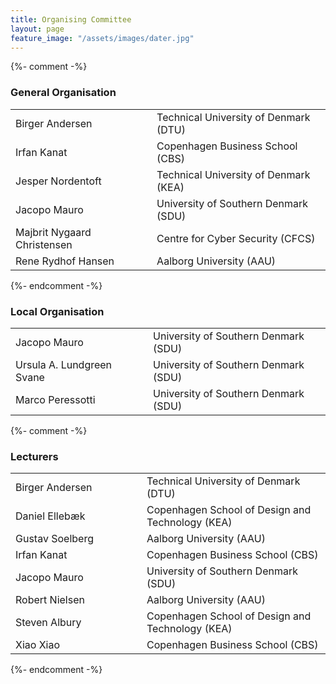 ```yaml
---
title: Organising Committee
layout: page
feature_image: "/assets/images/dater.jpg"
---
```


<div class="container"></div>

<!-- Order names alphabetically by surname -->

<style> td{min-width:12em} td+td{padding-left:10px;}</style>

{%- comment -%}
### General Organisation
<table>
  <tbody>
    <tr><td>Birger Andersen</td><td>Technical University of Denmark (DTU)</td></tr>
    <tr><td>Irfan Kanat</td><td>Copenhagen Business School (CBS)</td></tr>
    <tr><td>Jesper Nordentoft</td><td>Technical University of Denmark (KEA)</td></tr>
    <tr><td>Jacopo Mauro</td><td>University of Southern Denmark (SDU)</td></tr>
    <tr><td>Majbrit Nygaard Christensen</td><td>Centre for Cyber ​​Security (CFCS)</td></tr>
    <tr><td>Rene Rydhof Hansen</td><td>Aalborg University (AAU)</td></tr>
  </tbody>
</table>
{%- endcomment -%}

### Local Organisation
<table>
  <tbody>
    <tr><td>Jacopo Mauro</td><td>University of Southern Denmark (SDU)</td></tr>
    <tr><td>Ursula A. Lundgreen Svane</td><td>University of Southern Denmark (SDU)</td></tr>
    <tr><td>Marco Peressotti</td><td>University of Southern Denmark (SDU)</td></tr>
  </tbody>
</table>

{%- comment -%}
### Lecturers
<table>
  <tbody>
    <tr><td>Birger Andersen</td><td>Technical University of Denmark (DTU)</td></tr>
    <tr><td>Daniel Ellebæk</td><td>Copenhagen School of Design and Technology (KEA)</td></tr>
    <tr><td>Gustav Soelberg</td><td>Aalborg University (AAU)</td></tr>
    <tr><td>Irfan Kanat</td><td>Copenhagen Business School (CBS)</td></tr>
    <tr><td>Jacopo Mauro</td><td>University of Southern Denmark (SDU)</td></tr>
    <tr><td>Robert Nielsen</td><td>Aalborg University (AAU)</td></tr>
    <tr><td>Steven Albury</td><td>Copenhagen School of Design and Technology (KEA)</td></tr>
    <tr><td>Xiao Xiao</td><td>Copenhagen Business School (CBS)</td></tr>
  </tbody>
</table>
{%- endcomment -%}